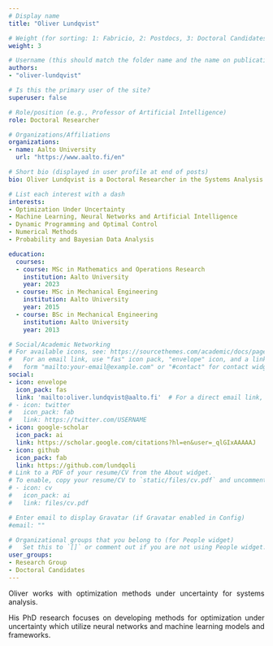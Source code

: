```yaml
---
# Display name
title: "Oliver Lundqvist"

# Weight (for sorting: 1: Fabricio, 2: Postdocs, 3: Doctoral Candidates, 4: Research Assistants)
weight: 3

# Username (this should match the folder name and the name on publications)
authors:
- "oliver-lundqvist"

# Is this the primary user of the site?
superuser: false

# Role/position (e.g., Professor of Artificial Intelligence)
role: Doctoral Researcher

# Organizations/Affiliations
organizations:
- name: Aalto University
  url: "https://www.aalto.fi/en"

# Short bio (displayed in user profile at end of posts)
bio: Oliver Lundqvist is a Doctoral Researcher in the Systems Analysis Laboratory in the department of Mathematics and Systems Analysis in Aalto University.

# List each interest with a dash
interests:
- Optimization Under Uncertainty
- Machine Learning, Neural Networks and Artificial Intelligence
- Dynamic Programming and Optimal Control
- Numerical Methods
- Probability and Bayesian Data Analysis

education:
  courses:
  - course: MSc in Mathematics and Operations Research
    institution: Aalto University
    year: 2023
  - course: MSc in Mechanical Engineering
    institution: Aalto University
    year: 2015
  - course: BSc in Mechanical Engineering
    institution: Aalto University
    year: 2013

# Social/Academic Networking
# For available icons, see: https://sourcethemes.com/academic/docs/page-builder/#icons
#   For an email link, use "fas" icon pack, "envelope" icon, and a link in the
#   form "mailto:your-email@example.com" or "#contact" for contact widget.
social:
- icon: envelope
  icon_pack: fas
  link: 'mailto:oliver.lundqvist@aalto.fi'  # For a direct email link, use "mailto:test@example.org".
# - icon: twitter
#   icon_pack: fab
#   link: https://twitter.com/USERNAME
- icon: google-scholar
  icon_pack: ai
  link: https://scholar.google.com/citations?hl=en&user=_qlGIxAAAAAJ
- icon: github
  icon_pack: fab
  link: https://github.com/lundqoli
# Link to a PDF of your resume/CV from the About widget.
# To enable, copy your resume/CV to `static/files/cv.pdf` and uncomment the lines below.
# - icon: cv
#   icon_pack: ai
#   link: files/cv.pdf

# Enter email to display Gravatar (if Gravatar enabled in Config)
#email: ""

# Organizational groups that you belong to (for People widget)
#   Set this to `[]` or comment out if you are not using People widget.
user_groups:
- Research Group
- Doctoral Candidates
---
```


<div style="text-align: justify">

Oliver works with optimization methods under uncertainty for systems analysis.

His PhD research focuses on developing methods for optimization under uncertainty which utilize neural networks and machine learning models and frameworks.

</div>